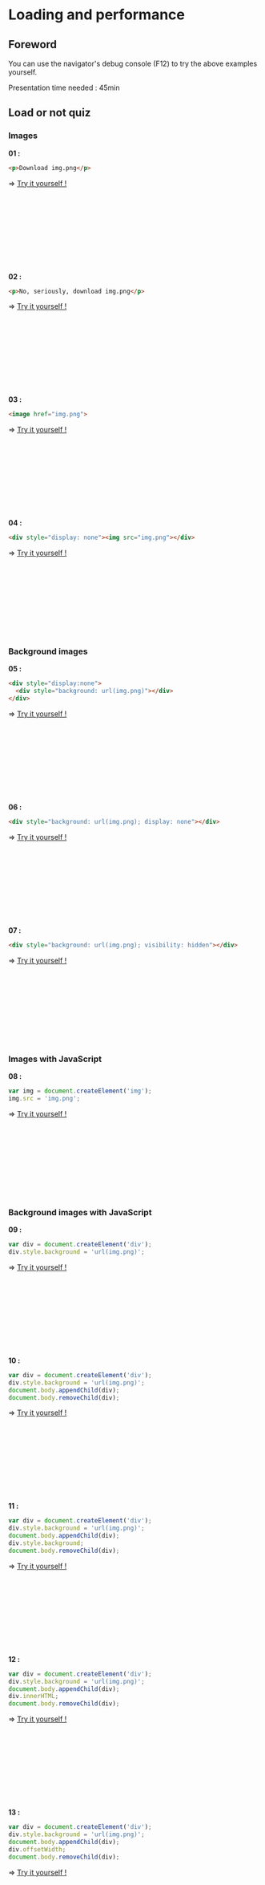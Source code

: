 # Loading and performance

## Foreword

You can use the navigator's debug console (F12) to try the above examples yourself.

Presentation time needed : 45min

## Load or not quiz

### Images

**01 :**
```html
<p>Download img.png</p>
```
=> [Try it yourself !](http://tonai.github.io/Lightning-talks/JavaScript/04_Various/02_Loading-and-performance/01.html)

&nbsp;

&nbsp;

&nbsp;

&nbsp;

&nbsp;

**02 :**
```html
<p>No, seriously, download img.png</p>
```
=> [Try it yourself !](http://tonai.github.io/Lightning-talks/JavaScript/04_Various/02_Loading-and-performance/02.html)

&nbsp;

&nbsp;

&nbsp;

&nbsp;

&nbsp;

**03 :**
```html
<image href="img.png">
```
=> [Try it yourself !](http://tonai.github.io/Lightning-talks/JavaScript/04_Various/02_Loading-and-performance/03.html)

&nbsp;

&nbsp;

&nbsp;

&nbsp;

&nbsp;

**04 :**
```html
<div style="display: none"><img src="img.png"></div>
```
=> [Try it yourself !](http://tonai.github.io/Lightning-talks/JavaScript/04_Various/02_Loading-and-performance/04.html)

&nbsp;

&nbsp;

&nbsp;

&nbsp;

&nbsp;

### Background images

**05 :**
```html
<div style="display:none">
  <div style="background: url(img.png)"></div>
</div>
```
=> [Try it yourself !](http://tonai.github.io/Lightning-talks/JavaScript/04_Various/02_Loading-and-performance/05.html)

&nbsp;

&nbsp;

&nbsp;

&nbsp;

&nbsp;

**06 :**
```html
<div style="background: url(img.png); display: none"></div>
```
=> [Try it yourself !](http://tonai.github.io/Lightning-talks/JavaScript/04_Various/02_Loading-and-performance/06.html)

&nbsp;

&nbsp;

&nbsp;

&nbsp;

&nbsp;

**07 :**
```html
<div style="background: url(img.png); visibility: hidden"></div>
```
=> [Try it yourself !](http://tonai.github.io/Lightning-talks/JavaScript/04_Various/02_Loading-and-performance/07.html)

&nbsp;

&nbsp;

&nbsp;

&nbsp;

&nbsp;

### Images with JavaScript

**08 :**
```javascript
var img = document.createElement('img');
img.src = 'img.png';
```
=> [Try it yourself !](http://tonai.github.io/Lightning-talks/JavaScript/04_Various/02_Loading-and-performance/08.html)

&nbsp;

&nbsp;

&nbsp;

&nbsp;

&nbsp;

### Background images with JavaScript

**09 :**
```javascript
var div = document.createElement('div');
div.style.background = 'url(img.png)';
```
=> [Try it yourself !](http://tonai.github.io/Lightning-talks/JavaScript/04_Various/02_Loading-and-performance/09.html)

&nbsp;

&nbsp;

&nbsp;

&nbsp;

&nbsp;

**10 :**
```javascript
var div = document.createElement('div');
div.style.background = 'url(img.png)';
document.body.appendChild(div);
document.body.removeChild(div);
```
=> [Try it yourself !](http://tonai.github.io/Lightning-talks/JavaScript/04_Various/02_Loading-and-performance/10.html)

&nbsp;

&nbsp;

&nbsp;

&nbsp;

&nbsp;

**11 :**
```javascript
var div = document.createElement('div');
div.style.background = 'url(img.png)';
document.body.appendChild(div);
div.style.background;
document.body.removeChild(div);
```
=> [Try it yourself !](http://tonai.github.io/Lightning-talks/JavaScript/04_Various/02_Loading-and-performance/11.html)

&nbsp;

&nbsp;

&nbsp;

&nbsp;

&nbsp;

**12 :**
```javascript
var div = document.createElement('div');
div.style.background = 'url(img.png)';
document.body.appendChild(div);
div.innerHTML;
document.body.removeChild(div);
```
=> [Try it yourself !](http://tonai.github.io/Lightning-talks/JavaScript/04_Various/02_Loading-and-performance/12.html)

&nbsp;

&nbsp;

&nbsp;

&nbsp;

&nbsp;

**13 :**
```javascript
var div = document.createElement('div');
div.style.background = 'url(img.png)';
document.body.appendChild(div);
div.offsetWidth;
document.body.removeChild(div);
```
=> [Try it yourself !](http://tonai.github.io/Lightning-talks/JavaScript/04_Various/02_Loading-and-performance/13.html)

&nbsp;

&nbsp;

&nbsp;

&nbsp;

&nbsp;

### Scripts

**14 :**
```html
<script src="script.js" type="foo/bar"></script>
```
=> [Try it yourself !](http://tonai.github.io/Lightning-talks/JavaScript/04_Various/02_Loading-and-performance/14.html)

&nbsp;

&nbsp;

&nbsp;

&nbsp;

&nbsp;

**15 :**
```html
<script src="script.js" type="script/dart"></script>
```
=> [Try it yourself !](http://tonai.github.io/Lightning-talks/JavaScript/04_Various/02_Loading-and-performance/15.html)

&nbsp;

&nbsp;

&nbsp;

&nbsp;

&nbsp;

**16 :**
```html
<script src="script.js" type="text/html"></script>
```
=> [Try it yourself !](http://tonai.github.io/Lightning-talks/JavaScript/04_Various/02_Loading-and-performance/16.html)

&nbsp;

&nbsp;

&nbsp;

&nbsp;

&nbsp;

**17 :**
```html
<script src="script.js" LANGUAGE=DART></script>
```
=> [Try it yourself !](http://tonai.github.io/Lightning-talks/JavaScript/04_Various/02_Loading-and-performance/17.html)

&nbsp;

&nbsp;

&nbsp;

&nbsp;

&nbsp;

**18 :**
```html
<script src="script.js"></script>
```
=> [Try it yourself !](http://tonai.github.io/Lightning-talks/JavaScript/04_Various/02_Loading-and-performance/18.html)

&nbsp;

&nbsp;

&nbsp;

&nbsp;

&nbsp;

### Scripts with JavaScript

**19 :**
```javascript
var script = document.createElement('script');
script.href = 'script.js';
```
=> [Try it yourself !](http://tonai.github.io/Lightning-talks/JavaScript/04_Various/02_Loading-and-performance/19.html)

&nbsp;

&nbsp;

&nbsp;

&nbsp;

&nbsp;

**20 :**
```javascript
var script = document.createElement('script');
script.src = 'script.js';
```
=> [Try it yourself !](http://tonai.github.io/Lightning-talks/JavaScript/04_Various/02_Loading-and-performance/20.html)

&nbsp;

&nbsp;

&nbsp;

&nbsp;

&nbsp;

**21 :**
```javascript
var script = document.createElement('script');
script.src = 'script.js';
document.body.appendChild(script);
document.body.removeChild(script);
```
=> [Try it yourself !](http://tonai.github.io/Lightning-talks/JavaScript/04_Various/02_Loading-and-performance/21.html)

&nbsp;

&nbsp;

&nbsp;

&nbsp;

&nbsp;

### Links with JavaScript

**22 :**
```javascript
var link = document.createElement('link');
link.rel = 'stylesheet';
link.href = 'style.css';
```
=> [Try it yourself !](http://tonai.github.io/Lightning-talks/JavaScript/04_Various/02_Loading-and-performance/22.html)

&nbsp;

&nbsp;

&nbsp;

&nbsp;

&nbsp;

**23 :**
```javascript
var link = document.createElement('link');
link.rel = 'stylesheet';
link.href = 'style.css';
link.type = 'text/javascript';
document.body.appendChild(link);
```
=> [Try it yourself !](http://tonai.github.io/Lightning-talks/JavaScript/04_Various/02_Loading-and-performance/23.html)

&nbsp;

&nbsp;

&nbsp;

&nbsp;

&nbsp;

**24 :**
```javascript
var link = document.createElement('link');
link.rel = 'stylesheet';
link.href = 'style.css';
document.body.appendChild(link);
document.body.removeChild(link);
```
=> [Try it yourself !](http://tonai.github.io/Lightning-talks/JavaScript/04_Various/02_Loading-and-performance/24.html)

&nbsp;

&nbsp;

&nbsp;

&nbsp;

&nbsp;

### Iframes

**25 :**
```html
<iframe></iframe>
```
=> [Try it yourself !](http://tonai.github.io/Lightning-talks/JavaScript/04_Various/02_Loading-and-performance/25.html)

&nbsp;

&nbsp;

&nbsp;

&nbsp;

&nbsp;

**26 :**
```html
<iframe src=""></iframe>
```
=> [Try it yourself !](http://tonai.github.io/Lightning-talks/JavaScript/04_Various/02_Loading-and-performance/26.html)

&nbsp;

&nbsp;

&nbsp;

&nbsp;

&nbsp;

**27 :**
```html
<iframe src="#"></iframe>
```
=> [Try it yourself !](http://tonai.github.io/Lightning-talks/JavaScript/04_Various/02_Loading-and-performance/27.html)

&nbsp;

&nbsp;

&nbsp;

&nbsp;

&nbsp;

**28 :**
```html
<iframe src="?"></iframe>
```
=> [Try it yourself !](http://tonai.github.io/Lightning-talks/JavaScript/04_Various/02_Loading-and-performance/28.html)

&nbsp;

&nbsp;

&nbsp;

&nbsp;

&nbsp;

### Using document.write

**29 :**
```html
<script>document.write('<'+'!--')</script>
<img src="img.png">
-->
```
=> [Try it yourself !](http://tonai.github.io/Lightning-talks/JavaScript/04_Various/02_Loading-and-performance/29.html)

&nbsp;

&nbsp;

&nbsp;

&nbsp;

&nbsp;

**30 :**
```html
<script async>document.write('<'+'!--')</script>
<img src="img.png">
-->
```
=> [Try it yourself !](http://tonai.github.io/Lightning-talks/JavaScript/04_Various/02_Loading-and-performance/30.html)

&nbsp;

&nbsp;

&nbsp;

&nbsp;

&nbsp;

**31 :**
```html
<script defer>document.write('<'+'!--')</script>
<img src="img.png">
-->
```
=> [Try it yourself !](http://tonai.github.io/Lightning-talks/JavaScript/04_Various/02_Loading-and-performance/31.html)

&nbsp;

&nbsp;

&nbsp;

&nbsp;

&nbsp;

**32 :**
```html
<script defer>document.write('<'+'!--')</script>
-->
<img src="img.png">
-->
```
=> [Try it yourself !](http://tonai.github.io/Lightning-talks/JavaScript/04_Various/02_Loading-and-performance/32.html)

&nbsp;

&nbsp;

&nbsp;

&nbsp;

&nbsp;

### Resize

**33 :**
```javascript
window.onresize = function() {
  window.location.reload();
};
```
=> [Try it yourself !](http://tonai.github.io/Lightning-talks/JavaScript/04_Various/02_Loading-and-performance/33.html)

&nbsp;

&nbsp;

&nbsp;

&nbsp;

&nbsp;

**34 :**
```javascript
window.onresize = function() {
  window.location.reload();
};
var event = document.createEvent('Event');
event.initEvent('resize', false, false);
window.dispatchEvent(event);
```
=> [Try it yourself !](http://tonai.github.io/Lightning-talks/JavaScript/04_Various/02_Loading-and-performance/34.html)

&nbsp;

&nbsp;

&nbsp;

&nbsp;

&nbsp;

**35 :**
```javascript
window.onresize = function() {
  window.location.reload();
};
window.onresize();
```
=> [Try it yourself !](http://tonai.github.io/Lightning-talks/JavaScript/04_Various/02_Loading-and-performance/35.html)

&nbsp;

&nbsp;

&nbsp;

&nbsp;

&nbsp;

### Fonts

**36 :**
```html
<style>
  @font-face {
    font-family: 'myfont';
    src: url('font.woff2');
  }
</style>
```
=> [Try it yourself !](http://tonai.github.io/Lightning-talks/JavaScript/04_Various/02_Loading-and-performance/36.html)

&nbsp;

&nbsp;

&nbsp;

&nbsp;

&nbsp;

**37 :**
```html
<style>
  @font-face {
    font-family: 'myfont';
    src: url('font.woff2');
  }
  p { font-family: myfont, sans-serif; }
</style>
```
=> [Try it yourself !](http://tonai.github.io/Lightning-talks/JavaScript/04_Various/02_Loading-and-performance/37.html)

&nbsp;

&nbsp;

&nbsp;

&nbsp;

&nbsp;

**38 :**
```html
<style>
  @font-face {
    font-family: 'myfont';
    src: url('font.woff2');
  }
  p { font-family: myfont, sans-serif; }
</style>
<p></p>
```
=> [Try it yourself !](http://tonai.github.io/Lightning-talks/JavaScript/04_Various/02_Loading-and-performance/38.html)

&nbsp;

&nbsp;

&nbsp;

&nbsp;

&nbsp;

**39 :**
```html
<style>
  @font-face {
    font-family: 'myfont';
    src: url('font.woff');
  }
  p { font-family: myfont, sans-serif; }
</style>
<p>HI THERE!!</p>
```
=> [Try it yourself !](http://tonai.github.io/Lightning-talks/JavaScript/04_Various/02_Loading-and-performance/39.html)

&nbsp;

&nbsp;

&nbsp;

&nbsp;

&nbsp;

### Answers

|    | Chrome 45 | Opera 33 | Firefox 41 | IE9 | IE10 | IE11 | Safari 7 |
|:--:|:---------:|:--------:|:----------:|:---:|:----:|:----:|:--------:|
| 01 |           |          |            |     |      |      |          |
| 02 |           |          |            |     |      |      |          |
| 03 |           |          |            |     |      |      |          |
| 04 | X         | X        | X          | X   | X    | X    | X        |
| 05 |           |          |            | X   | X    |      |          |
| 06 | X         | X        |            | X   | X    | X    | X        |
| 07 | X         | X        | X          | X   | X    | X    | X        |
| 08 | X         | X        | X          | X   | X    | X    | X        |
| 09 |           |          |            |     |      |      |          |
| 10 |           |          |            | X   |      |      |          |
| 11 |           |          |            | X   |      |      |          |
| 12 |           |          |            | X   | X    | X    |          |
| 13 | X         | X        | X          | X   | X    | X    | X        |
| 14 | X         | X        | X          | X   | X    | X    |          |
| 15 | X         | X        | X          | X   | X    | X    |          |
| 16 | X         | X        | X          | X   | X    | X    |          |
| 17 | X         | X        | X          | X   | X    | X    |          |
| 18 | X         | X        | X          | X   | X    | X    | X        |
| 19 |           |          |            |     |      |      |          |
| 20 |           |          |            | X   | X    | X    |          |
| 21 | X         | X        | X          | X   | X    | X    | X        |
| 22 |           |          |            |     |      |      |          |
| 23 | X         | X        |            |     |      |      | X        |
| 24 | X         | X        | X          | X   | X    | X    | X        |
| 25 |           |          |            |     |      |      |          |
| 26 |           |          |            |     |      |      |          |
| 27 | X         | X        |            |     |      |      | X        |
| 28 | X X       | X X      | X          | X   | X    | X    | X X      |
| 29 | X         | X        | X          | X   | X    | X    |          |
| 30 | X         | X        | X          | X   | X    | X    |          |
| 31 | X         | X        | X          | X   | X    | X    |          |
| 32 | X         | X        | X          | X   | X    | X    | X        |
| 33 |           |          |            |     |      |      |          |
| 34 | X         | X        | X          | X   | X    | X    | X        |
| 35 | X         | X        | X          | X   | X    | X    | X        |
| 36 |           |          |            |     |      |      |          |
| 37 |           |          |            |     |      |      |          |
| 38 |           |          | X          | X   | X    | X    |          |
| 39 | X         | X        | X          | X   | X    | X    | X        |

## References

* [Request Quest][request-quest]

[request-quest]: http://jakearchibald.github.io/request-quest/
